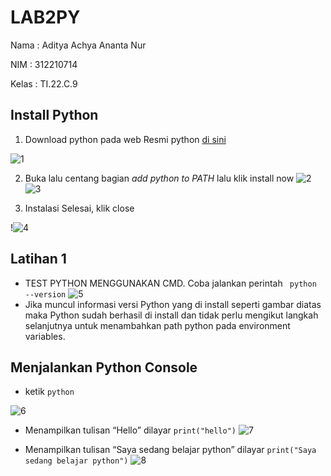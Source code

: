 # LAB2PY
Nama : Aditya Achya Ananta Nur

NIM : 312210714

Kelas : TI.22.C.9

## Install Python
1. Download python pada web Resmi python [di sini](https://python.org)

![1](https://user-images.githubusercontent.com/123864099/215330511-c2366a38-afae-429d-abf1-d11d6e1004a0.PNG)


2. Buka lalu centang bagian *add python to PATH* lalu klik install now
![2](https://user-images.githubusercontent.com/123864099/215330562-0ca758e4-ad21-4fef-8d26-1d52bfebadde.PNG)
![3](https://user-images.githubusercontent.com/123864099/215330577-1c67dbf4-97f1-4624-8232-28354b984c0e.PNG)



3. Instalasi Selesai, klik close

!![4](https://user-images.githubusercontent.com/123864099/215330616-8b2074f8-d089-4916-89d9-503ca8aef595.PNG)


## Latihan 1

* TEST PYTHON MENGGUNAKAN CMD. Coba jalankan perintah `` python --version``
![5](https://user-images.githubusercontent.com/123864099/215332308-7e477839-77be-4a47-adff-3f401b10b185.PNG)
* Jika muncul informasi versi Python yang di install seperti gambar diatas maka Python sudah berhasil di install dan tidak perlu mengikut langkah selanjutnya untuk menambahkan path python pada environment variables.

## Menjalankan Python Console
*  ketik `python`

![6](https://user-images.githubusercontent.com/123864099/215332364-df15d253-848a-49b1-a46d-e7e21096caac.PNG)

*  Menampilkan tulisan “Hello” dilayar
`print("hello")`
![7](https://user-images.githubusercontent.com/123864099/215332386-bed3b18d-6b7f-46ff-98ab-25d28f2a6f69.PNG)

* Menampilkan tulisan “Saya sedang belajar python” dilayar
`print("Saya sedang belajar python")`
![8](https://user-images.githubusercontent.com/123864099/215332396-c51d4fc2-4d56-49fe-a51f-d13493c6e3f5.PNG)

